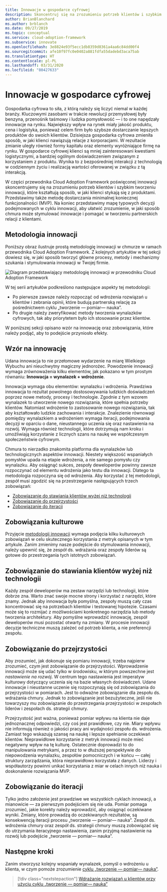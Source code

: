 ```yaml
---
title: Innowacje w gospodarce cyfrowej
description: Skoncentruj się na zrozumieniu potrzeb klientów i szybkim tworzeniu innowacji w chmurze, które kształtują sposób, w jaki klienci wchodzą w interakcje z Twoimi produktami.
author: BrianBlanchard
ms.author: brblanch
ms.date: 09/27/2019
ms.topic: conceptual
ms.service: cloud-adoption-framework
ms.subservice: innovate
ms.openlocfilehash: 3e8824e93f5ecc1db8359d8361a4aa6c84dd00f4
ms.sourcegitcommit: afe10f97fc0e0402a881fdfa55dadebd3aca75ab
ms.translationtype: HT
ms.contentlocale: pl-PL
ms.lasthandoff: 03/31/2020
ms.locfileid: "80427633"
---
```

# <a name="innovation-in-the-digital-economy"></a>Innowacje w gospodarce cyfrowej

Gospodarka cyfrowa to siła, z którą należy się liczyć niemal w każdej branży. Kluczowymi zasobami w trakcie rewolucji przemysłowej były benzyna, przenośnik taśmowy i ludzka pomysłowość — i to one napędzały innowacje na rynku. Największy wpływ na rynek miały jakość produktu, cena i logistyka, ponieważ celem firm było szybsze dostarczanie lepszych produktów do swoich klientów. Dzisiejsza gospodarka cyfrowa zmieniła sposób, w jaki klienci nawiązują relacje z korporacjami. W rezultacie zmianie uległy również formy kapitału oraz elementy wyróżniające firmę na rynku. W gospodarce cyfrowej klienci są mniej zainteresowani kwestiami logistycznymi, a bardziej ogólnym doświadczeniem związanym z korzystaniem z produktu. Wynika to z bezpośredniej interakcji z technologią w codziennym życiu i realizacją wartości oferowanej w związku z tą interakcją.

W części przewodnika Cloud Adoption Framework poświęconej innowacji skoncentrujemy się na zrozumieniu potrzeb klientów i szybkim tworzeniu innowacji, które kształtują sposób, w jaki klienci stykają się z produktami. Przedstawimy także metodę dostarczania minimalnej koniecznej funkcjonalności (MVP). Na koniec przedstawimy mapę typowych decyzji podejmowanych w cyklu innowacji, aby ułatwić zrozumienie, w jaki sposób chmura może stymulować innowacje i pomagać w tworzeniu partnerskich relacji z klientami.

## <a name="innovate-methodology"></a>Metodologia innowacji

Poniższy obraz ilustruje prostą metodologię innowacji w chmurze w ramach przewodnika Cloud Adoption Framework. Z kolejnych artykułów w tej sekcji dowiesz się, w jaki sposób tworzyć główne procesy, metody i mechanizmy szukania i stymulowania innowacji w Twojej firmie.

![Diagram przedstawiający metodologię innowacji w przewodniku Cloud Adoption Framework](../../_images/innovate/innovate-methodology.png)

W tej serii artykułów podkreślono następujące aspekty tej metodologii:

- Po pierwsze zawsze należy rozpocząć od wdrożenia rozwiązań u klientów i zebrania opinii, które budują partnerską relację za pośrednictwem cyklu „tworzenie — pomiar— nauka”.
- Po drugie należy zweryfikować metody tworzenia wynalazków cyfrowych, tak aby priorytetem było ich stosowanie przez klientów.

W poniższej sekcji opisano wzór na innowację oraz zobowiązania, które należy podjąć, aby to podejście przyniosło efekty.

## <a name="formula-for-innovation"></a>Wzór na innowację

Udana innowacja to nie przełomowe wydarzenie na miarę Wielkiego Wybuchu ani nieuchwytny magiczny jednorożec. Powodzenie innowacji wymaga zrównoważenia kilku elementów, jak pokazano w tym prostym równaniu: **Innowacja = wynalazek + wdrożenie**.

Innowacja wymaga obu elementów: wynalazku i wdrożenia. Prawdziwa innowacja to rezultat powolnego dostosowywania ludzkich doświadczeń poprzez nowe metody, procesy i technologie. Zgodnie z tym wzorem wynalazek to utworzenie nowego rozwiązania, które spełnia potrzeby klientów. Natomiast wdrożenie to zastosowanie nowego rozwiązania, tak aby kształtowało ludzkie zachowania i interakcje. Znalezienie równowagi pomiędzy wynalazkiem a wdrożeniem wymaga iteracji, podejmowania decyzji w oparciu o dane, nieustannego uczenia się oraz nastawienia na rozwój. Wymaga również technologii, które dotrzymują nam kroku i umożliwiają korzystanie z licznych szans na naukę we współczesnym społeczeństwie cyfrowym.

Chmura to nierzadko znakomita platforma dla wynalazków lub technologicznych aspektów innowacji. Niestety większość wspaniałych pomysłów upada na etapie wdrożenia, a nie samego pomysłu czy wynalazku. Aby osiągnąć sukces, zespoły deweloperów powinny zawsze rozpoczynać od elementu wdrożenia jako testu dla innowacji. Dlatego ta metodologia rozpoczyna się od wdrożenia. Aby korzystać z tej metodologii, zespół musi zgodzić się na przestrzeganie następujących trzech zobowiązań:

- [Zobowiązanie do stawiania klientów wyżej niż technologii](#commitment-to-prioritize-customers-over-technology)
- [Zobowiązanie do przejrzystości](#commitment-to-transparency)
- [Zobowiązanie do iteracji](#commitment-to-iteration)

## <a name="cultural-commitments"></a>Zobowiązania kulturowe

Przyjęcie [metodologii innowacji](../index.md) wymaga podjęcia kilku kulturowych zobowiązań w celu skutecznego korzystania z metryk opisanych w tym artykule. Zanim zmienimy nasze podejście do stymulowania innowacji, należy upewnić się, że zespół ds. wdrażania oraz zespoły liderów są gotowe do przestrzegania tych istotnych zobowiązań.

## <a name="commitment-to-prioritize-customers-over-technology"></a>Zobowiązanie do stawiania klientów wyżej niż technologii

Każdy zespół deweloperów ma zestaw narzędzi lub technologii, które dobrze zna. Warto znać swoje mocne strony i korzystać z narzędzi, które znamy. Jednak aby innowacja była pomyślna, zespoły muszą cały czas koncentrować się na potrzebach klientów i testowanej hipotezie. Czasami może się to rozmijać z możliwościami konkretnego narzędzia lub metody tworzenia architektury. Aby pomyślne wprowadzić innowację, zespół deweloperów musi pozostać otwarty na zmiany. W procesie innowacji decyzje techniczne muszą zależeć od potrzeb klienta, a nie preferencji zespołu.

## <a name="commitment-to-transparency"></a>Zobowiązanie do przejrzystości

Aby zrozumieć, jak dokonuje się pomiaru innowacji, trzeba najpierw zrozumieć, czym jest zobowiązanie do przejrzystości. Wprowadzenie innowacji może się udać tylko w środowisku, w którym powszechne jest *nastawienie na rozwój*. W centrum tego nastawienia jest imperatyw kulturowy dotyczący uczenia się na bazie własnych doświadczeń. Udane innowacje i nieustanne uczenie się rozpoczynają się od zobowiązania do przejrzystości w pomiarach. Jest to odważne zobowiązanie dla zespołu ds. wdrażania chmury. Jednak to zobowiązanie jest bezużyteczne, jeśli nie towarzyszy mu zobowiązanie do przestrzegania przejrzystości w zespołach liderów i zespołach ds. strategii chmury.

Przejrzystość jest ważna, ponieważ pomiar wpływu na klienta nie daje jednoznacznej odpowiedzi, czy coś jest prawidłowe, czy nie. Miary wpływu nie informują również o jakości pracy ani wydajności zespołu ds. wdrożenia. Zamiast tego wskazują szansę na naukę i lepsze spełnianie oczekiwań klientów. Nieprawidłowe korzystanie z metryk innowacji może mieć negatywny wpływ na tę kulturę. Ostatecznie doprowadzi to do manipulowania metrykami, a przez to w dłuższej perspektywie do niepowodzenia wynalazku, zespołów pomocniczych i w końcu — całej struktury zarządzania, która nieprawidłowo korzystała z danych. Liderzy i współautorzy powinni unikać korzystania z miar w celach innych niż nauka i doskonalenie rozwiązania MVP.

## <a name="commitment-to-iteration"></a>Zobowiązanie do iteracji

Tylko jedno założenie jest prawdziwe we wszystkich cyklach innowacji, a mianowicie &mdash; za pierwszym podejściem się nie uda. Pomiar pomaga zrozumieć, jakie korekty należy wprowadzić, aby osiągnąć oczekiwane wyniki. Zmiany, które prowadzą do oczekiwanych rezultatów, są konsekwencją iteracji procesu „tworzenie — pomiar— nauka”. Zespół ds. wdrożenia chmury oraz zespół ds. strategii chmury muszą zobowiązać się do utrzymania iteracyjnego nastawienia, zanim przyjmą nastawienie na rozwój lub podejście „tworzenie — pomiar— nauka”.

## <a name="next-steps"></a>Następne kroki

Zanim stworzysz kolejny wspaniały wynalazek, pomyśl o wdrożeniu u klienta, w czym pomoże zrozumienie [cyklu „tworzenie — pomiar— nauka”](./adoption.md).

> [!div class="nextstepaction"]
> [Wdrażanie rozwiązań u klientów przy użyciu cyklu „tworzenie — pomiar— nauka”](./adoption.md)
